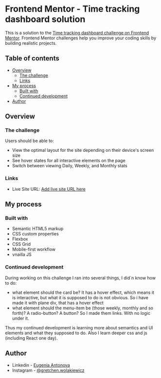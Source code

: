 # Frontend Mentor - Time tracking dashboard solution

This is a solution to the [Time tracking dashboard challenge on Frontend Mentor](https://www.frontendmentor.io/challenges/time-tracking-dashboard-UIQ7167Jw). Frontend Mentor challenges help you improve your coding skills by building realistic projects. 

## Table of contents

- [Overview](#overview)
  - [The challenge](#the-challenge)
  - [Links](#links)
- [My process](#my-process)
  - [Built with](#built-with)
  - [Continued development](#continued-development)
- [Author](#author)

## Overview

### The challenge

Users should be able to:

- View the optimal layout for the site depending on their device's screen size
- See hover states for all interactive elements on the page
- Switch between viewing Daily, Weekly, and Monthly stats

### Links

- Live Site URL: [Add live site URL here](https://your-live-site-url.com)

## My process

### Built with

- Semantic HTML5 markup
- CSS custom properties
- Flexbox
- CSS Grid
- Mobile-first workflow
- vnailla JS

### Continued development

During working on this challenge I ran into several things, I did`n know how to do:
- what element should the card be? It has a hover effect, which means it is interactive, but what it is supposed to do is not obvious. So i have made it with plane div, that has a hover effect
- what element should the menu-item be (those weekly, monthly and so forth)? A radio-button? A button? So I made them links. With no logic under it.

Thus my continued development is learning more about semantics and UI elements and what they supposed to do. Also I learn deeper css and js (including React one day). 

## Author

- Linkedin - [Eugenia Antonova](https://www.linkedin.com/in/eugenia-antonova-7b4511276/)
- Instagram - [@gretchen.wolakiewicz](https://instagram.com/gretchen.wolakiewicz)

